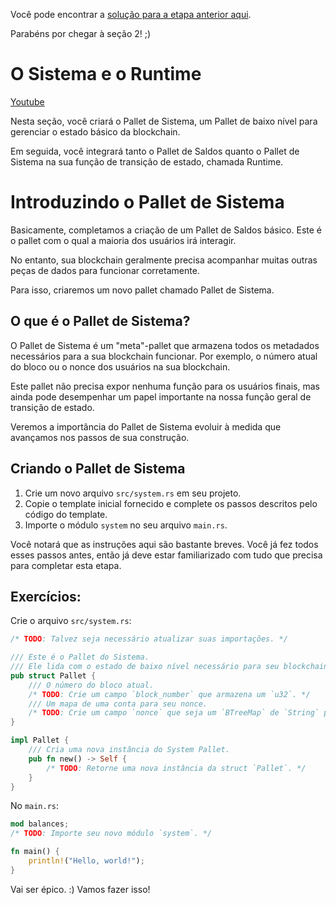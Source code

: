 Você pode encontrar a [solução para a etapa anterior aqui](https://gist.github.com/nomadbitcoin/afd212bee56108f0cd87c712ad5d3fdf).

Parabéns por chegar à seção 2! ;)

# O Sistema e o Runtime

[Youtube](https://www.youtube.com/watch?v=jhzHGEu29dk)

Nesta seção, você criará o Pallet de Sistema, um Pallet de baixo nível para gerenciar o estado básico da blockchain.

Em seguida, você integrará tanto o Pallet de Saldos quanto o Pallet de Sistema na sua função de transição de estado, chamada Runtime.

# Introduzindo o Pallet de Sistema

Basicamente, completamos a criação de um Pallet de Saldos básico. Este é o pallet com o qual a maioria dos usuários irá interagir.

No entanto, sua blockchain geralmente precisa acompanhar muitas outras peças de dados para funcionar corretamente.

Para isso, criaremos um novo pallet chamado Pallet de Sistema.

## O que é o Pallet de Sistema?

O Pallet de Sistema é um "meta"-pallet que armazena todos os metadados necessários para a sua blockchain funcionar. Por exemplo, o número atual do bloco ou o nonce dos usuários na sua blockchain.

Este pallet não precisa expor nenhuma função para os usuários finais, mas ainda pode desempenhar um papel importante na nossa função geral de transição de estado.

Veremos a importância do Pallet de Sistema evoluir à medida que avançamos nos passos de sua construção.

## Criando o Pallet de Sistema

1. Crie um novo arquivo `src/system.rs` em seu projeto.
2. Copie o template inicial fornecido e complete os passos descritos pelo código do template.
3. Importe o módulo `system` no seu arquivo `main.rs`.

Você notará que as instruções aqui são bastante breves. Você já fez todos esses passos antes, então já deve estar familiarizado com tudo que precisa para completar esta etapa.

## Exercícios:

Crie o arquivo `src/system.rs`:

```rust
/* TODO: Talvez seja necessário atualizar suas importações. */

/// Este é o Pallet do Sistema.
/// Ele lida com o estado de baixo nível necessário para seu blockchain.
pub struct Pallet {
    /// O número do bloco atual.
    /* TODO: Crie um campo `block_number` que armazena um `u32`. */
    /// Um mapa de uma conta para seu nonce.
    /* TODO: Crie um campo `nonce` que seja um `BTreeMap` de `String` para `u32`. */
}

impl Pallet {
    /// Cria uma nova instância do System Pallet.
    pub fn new() -> Self {
        /* TODO: Retorne uma nova instância da struct `Pallet`. */
    }
}
```

No `main.rs`:

```rust
mod balances;
/* TODO: Importe seu novo módulo `system`. */

fn main() {
    println!("Hello, world!");
}
```

Vai ser épico. :) Vamos fazer isso!